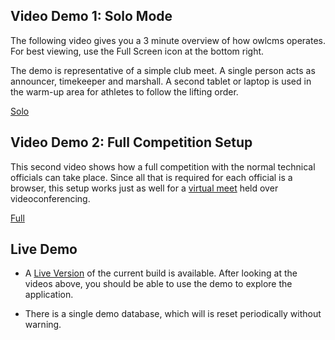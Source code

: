 ## Video Demo 1: Solo Mode

The following video gives you a 3 minute overview of how owlcms operates.  For best viewing, use the Full Screen icon at the bottom right.

The demo is representative of a simple club meet.  A single person acts as announcer, timekeeper and marshall.  A second tablet or laptop is used in the warm-up area for athletes to follow the lifting order.

[Solo](img/Tutorials/SoloDemo.mp4 ':include width=100% controls')

## Video Demo 2: Full Competition Setup

This second video shows how a full competition with the normal technical officials can take place.  Since all that is required for each official is a browser, this setup works just as well for a [virtual meet](4100VirtualOverview) held over videoconferencing.

[Full](img/Tutorials/FullSetup.mp4 ':include width=100% controls')

## Live Demo

- A [Live Version](https://owlcms.fly.dev) of the current build is available.  After looking at the videos above, you should be able to use the demo to explore the application.  

- There is a single demo database, which will is reset periodically without warning.

